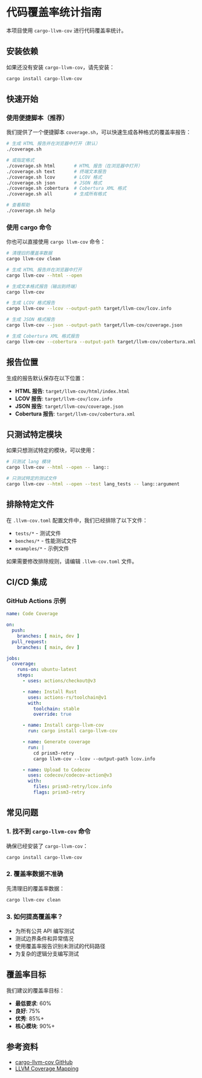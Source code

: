 # 代码覆盖率统计指南

本项目使用 `cargo-llvm-cov` 进行代码覆盖率统计。

## 安装依赖

如果还没有安装 `cargo-llvm-cov`，请先安装：

```bash
cargo install cargo-llvm-cov
```

## 快速开始

### 使用便捷脚本（推荐）

我们提供了一个便捷脚本 `coverage.sh`，可以快速生成各种格式的覆盖率报告：

```bash
# 生成 HTML 报告并在浏览器中打开（默认）
./coverage.sh

# 或指定格式
./coverage.sh html       # HTML 报告（在浏览器中打开）
./coverage.sh text       # 终端文本报告
./coverage.sh lcov       # LCOV 格式
./coverage.sh json       # JSON 格式
./coverage.sh cobertura  # Cobertura XML 格式
./coverage.sh all        # 生成所有格式

# 查看帮助
./coverage.sh help
```

### 使用 cargo 命令

你也可以直接使用 `cargo llvm-cov` 命令：

```bash
# 清理旧的覆盖率数据
cargo llvm-cov clean

# 生成 HTML 报告并在浏览器中打开
cargo llvm-cov --html --open

# 生成文本格式报告（输出到终端）
cargo llvm-cov

# 生成 LCOV 格式报告
cargo llvm-cov --lcov --output-path target/llvm-cov/lcov.info

# 生成 JSON 格式报告
cargo llvm-cov --json --output-path target/llvm-cov/coverage.json

# 生成 Cobertura XML 格式报告
cargo llvm-cov --cobertura --output-path target/llvm-cov/cobertura.xml
```

## 报告位置

生成的报告默认保存在以下位置：

- **HTML 报告**: `target/llvm-cov/html/index.html`
- **LCOV 报告**: `target/llvm-cov/lcov.info`
- **JSON 报告**: `target/llvm-cov/coverage.json`
- **Cobertura 报告**: `target/llvm-cov/cobertura.xml`

## 只测试特定模块

如果只想测试特定的模块，可以使用：

```bash
# 只测试 lang 模块
cargo llvm-cov --html --open -- lang::

# 只测试特定的测试文件
cargo llvm-cov --html --open --test lang_tests -- lang::argument
```

## 排除特定文件

在 `.llvm-cov.toml` 配置文件中，我们已经排除了以下文件：

- `tests/*` - 测试文件
- `benches/*` - 性能测试文件
- `examples/*` - 示例文件

如果需要修改排除规则，请编辑 `.llvm-cov.toml` 文件。

## CI/CD 集成

### GitHub Actions 示例

```yaml
name: Code Coverage

on:
  push:
    branches: [ main, dev ]
  pull_request:
    branches: [ main, dev ]

jobs:
  coverage:
    runs-on: ubuntu-latest
    steps:
      - uses: actions/checkout@v3

      - name: Install Rust
        uses: actions-rs/toolchain@v1
        with:
          toolchain: stable
          override: true

      - name: Install cargo-llvm-cov
        run: cargo install cargo-llvm-cov

      - name: Generate coverage
        run: |
          cd prism3-retry
          cargo llvm-cov --lcov --output-path lcov.info

      - name: Upload to Codecov
        uses: codecov/codecov-action@v3
        with:
          files: prism3-retry/lcov.info
          flags: prism3-retry
```

## 常见问题

### 1. 找不到 `cargo-llvm-cov` 命令

确保已经安装了 `cargo-llvm-cov`：

```bash
cargo install cargo-llvm-cov
```

### 2. 覆盖率数据不准确

先清理旧的覆盖率数据：

```bash
cargo llvm-cov clean
```

### 3. 如何提高覆盖率？

- 为所有公共 API 编写测试
- 测试边界条件和异常情况
- 使用覆盖率报告识别未测试的代码路径
- 为复杂的逻辑分支编写测试

## 覆盖率目标

我们建议的覆盖率目标：

- **最低要求**: 60%
- **良好**: 75%
- **优秀**: 85%+
- **核心模块**: 90%+

## 参考资料

- [cargo-llvm-cov GitHub](https://github.com/taiki-e/cargo-llvm-cov)
- [LLVM Coverage Mapping](https://llvm.org/docs/CoverageMappingFormat.html)
